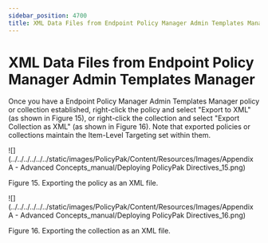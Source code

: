 ```yaml
---
sidebar_position: 4700
title: XML Data Files from Endpoint Policy Manager Admin Templates Manager
---
```


# XML Data Files from Endpoint Policy Manager Admin Templates Manager

Once you have a Endpoint Policy Manager Admin Templates Manager policy or collection established, right-click the policy and select "Export to XML" (as shown in Figure 15), or right-click the collection and select "Export Collection as XML" (as shown in Figure 16). Note that exported policies or collections maintain the Item-Level Targeting set within them.

![](../../../../../../static/images/PolicyPak/Content/Resources/Images/Appendix A - Advanced Concepts_manual/Deploying PolicyPak Directives_15.png)

Figure 15. Exporting the policy as an XML file.

![](../../../../../../static/images/PolicyPak/Content/Resources/Images/Appendix A - Advanced Concepts_manual/Deploying PolicyPak Directives_16.png)

Figure 16. Exporting the collection as an XML file.